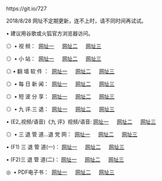 <p>https://git.io/727
<p>2018/8/28 网址不定期更新，连不上时，请不同时间再试试。
<p>• 建议用谷歌或火狐官方浏览器访问。
<p>◎  • 视 频： 
<a href="http://wbc.cercadelrio.com/tv/" target="_blank">网址一</a> 　 
<a href="http://wag.cercadelrio.com/9018.html" target="_blank">网址二</a> 　 
<a href="http://wag.cercadelrio.com/9449.html" target="_blank">网址三</a></p>
<p>◎ </span>  •  小 站：  
<a href="http://wbc.cercadelrio.com/" target="_blank">网址一</a> 　 
<a href="http://wag.cercadelrio.com/" target="_blank">网址二</a> 　 
<a href="http://wag.cercadelrio.com/read/" target="_blank">网址三</a></p>
<p>◎  • 翻 墙 软 件 ：  
<a href="http://wbc.cercadelrio.com/ff/" target="_blank">网址一</a> 　 
<a href="http://wag.cercadelrio.com/s/read/a1_nd.html" target="_blank">网址二</a> 　 
<a href="http://wag.cercadelrio.com/ff/index.html" target="_blank">网址三</a></p>
<p>◎ </span>  • 每 日 新 闻：  
<a href="http://wbc.cercadelrio.com/day/" target="_blank">网址一</a> 　 
<a href="http://wag.cercadelrio.com/day/" target="_blank">网址二</a> 　 
<a href="http://wag.cercadelrio.com/day/index.html" target="_blank">网址三</a></p>
<p>◎ </span>  • 短 波 分 享：  
<a href="http://wbc.cercadelrio.com/h/" target="_blank">网址一</a> 　 
<a href="http://wag.cercadelrio.com/h/" target="_blank">网址二</a> 　 
<a href="http://wag.cercadelrio.com/h/index.html" target="_blank">网址三</a></p>
<p>◎   • 九 评.三 退：  
<a href="http://wbc.cercadelrio.com/t/" target="_blank">网址一</a> 　 
<a href="http://wag.cercadelrio.com/v2/index.html" target="_blank">网址二</a> 　 
<a href="http://wag.cercadelrio.com/tt/index.html" target="_blank">网址三</a> 　</p>
<p>  • (E2_视频/语音)《九 评》视频/语音: 
<a href="http://wag.cercadelrio.com/7738.html" target="_blank">网址一</a> 　 
<a href="http://wag.cercadelrio.com/7614.html" target="_blank">网址二</a> 　 
<a href="http://wag.cercadelrio.com/7633.html" target="_blank">网址三</a></p>
<p>◎   • 三 退 管 道...退 党 网：  
<a href="http://wbc.cercadelrio.com/go/td1.html" target="_blank">网址一</a> 　 
<a href="http://wag.cercadelrio.com/go/td2.html" target="_blank">网址二</a> 　 
<a href="http://wag.cercadelrio.com/go/td3.html" target="_blank">网址三</a></p>
<p>  • (F1) 三 退 管 道(一)： 
<a href="http://wbc.cercadelrio.com/dd/" target="_blank">网址一</a> 　 
<a href="http://wag.cercadelrio.com/s/read/a1_tdx.html" target="_blank">网址二</a> 　 
<a href="http://wag.cercadelrio.com/dd/" target="_blank">网址三</a></p>
<p>  • (F2)三 退 管 道(二)： 
<a href="http://wag.cercadelrio.com/d/" target="_blank">网址一</a> 　 
<a href="http://wbc.cercadelrio.com/d/index.html" target="_blank">网址二</a> 　 
<a href="http://wag.cercadelrio.com/d/" target="_blank">网址三</a></p>
<p>◎   • PDF电子书：  
<a href="http://wbc.cercadelrio.com/p/" target="_blank">网址一</a> 　 
<a href="http://wag.cercadelrio.com/p/index.html" target="_blank">网址二</a> 　 
<a href="http://wag.cercadelrio.com/p/" target="_blank">网址三</a></p>
